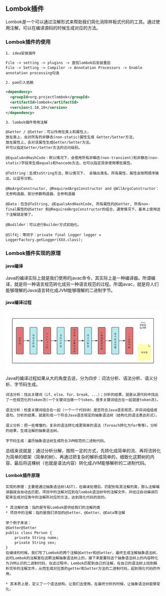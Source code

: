 ## Lombok插件

Lombok是一个可以通过注解形式来帮助我们简化消除样板式代码的工具。通过使用注解，可以在编译源码的时候生成对应的方法。

### Lombok插件的使用

`1. idea安装插件`

```
File -> setting -> plugins -> 查找lombok后安装重启 
File -> Setting -> Compiler -> Annotation Processors -> Enable annotation processing勾选 
```

`2. pom引入依赖 `

```xml
<dependency> 
  <groupId>org.projectlombok</groupId> 
  <artifactId>lombok</artifactId> 
  <version>1.18.10</version> 
</dependency>
```

`3. lombok插件常用注解`

```apl
@Getter / @Setter：可以作用在类上和属性上，
放在类上，会对所有的非静态(non-static)属性生成 Getter/Setter方法，
放在属性上，会对该属性生成Getter/Setter方法。
并可以指定Getter/Setter方法的访问级别。 

@EqualsAndHashCode：默认情况下，会使用所有非瞬态(non-transient)和非静态(non-static)字段来生成equals和hascode方法，也可以指定具体使用哪些属性。 

@ToString：生成toString方法，默认情况下， 会输出类名、所有属性，属性会按照顺序输出，以逗号分割。 

@NoArgsConstructor, @RequiredArgsConstructor and @AllArgsConstructor：无参构造器、部分参数构造器、全参构造器 

@Data：包含@ToString, @EqualsAndHashCode, 所有属性的@Getter, 所有non-final属性的@Setter 和@RequiredArgsConstructor的组合，通常情况下，基本上使用这个注解就足够了。 

@Budilder：可以进行Builder方式初始化。 

@Slf4j：等同于：private final Logger logger = LoggerFactory.getLogger(XXX.class);
```

### Lombok插件实现的原理

#### java编译

Java的编译实际上就是我们使用的javac命令，其实际上是一种编译器。所谓编译，就是将一种语言规范转化成另一种语言规范的过程。所谓javac，就是将人们能够理解的Java语言转化成JVM能够理解的二进制字节。

#### java编译过程

![image-20210728190103128](readme2/image-20210728190103128.png)

Java的编译过程如果从大的角度去说，分为四步：词法分析、语法分析、语义分析、字节码生成。

```
词法分析：找出关键词（if、else、for、break、...）；分析的结果，就是从源代码中找出了一些规范化的token流(一个关键词当做一个token，很多关键词组合在一起就是token流)。

语法分析：检查关键词组合在一起（一个一个代码块）是否符合Java语言规范，并将词组组成语句。分析的结果，就是形成一个符合Java语言规定的抽象语法树（结构化的语法表达形式）。 

语义分析：把一些难懂的，复杂的语法转化成更简单的语法（foreach转化为for等等）。分析的结果，生成注解的抽象语法树。

字节码生成：遍历抽象语法树生成符合JVM规范的二进制代码。
```

总结来说就是：通过分析分解，按照一定的方式，先转化成简单的流、再将流转化为简单的框架（简单的树）、再通过把复杂的解析成简单的，细致化这颗树的内容、最后将这棵树（也就是语法内容）转化成JVM能够解析的二进制代码。

#### Lombok插件原理

```
实现的原理：主要是通过抽象语法树(AST)，在编译处理后，匹配到有其注解的类，那么注解编译器就会自动去匹配，项目中的注解对应到在lombok语法树中的注解文件，并经过自动编译匹配来生成对应类中的注解所对应的方法，达到简化代码的目的。

* 其注解的类：指的是写有Lombok提供给我们的注解的类
* 项目中的注解：指的是我们添加的@Setter、@Getter、@Data等注解

举个例子来说：
@Getter@Setter
public class Person {
	private String name;
	private String sex;
}
在编译的时候，我们写了Lombok的两个注解@Getter和@Setter，最终生成注解抽象语法树，此时Lombok的注解是在这颗注解抽象语法树上的，接下来是要将这个抽象语法树上的内容转化为JVM认识的二进制代码，在这过程中，Lombok匹配到自己的注解，在自己的语法树上找到解析完毕的注解文件，从而生成对应类的getter和Setter方法的二进制代码，起到简化代码的作用。

* 其本质上是，定义了一个语法结构，让我们去使用。在最终分析的时候，让抽象语法树能够变化。
```

